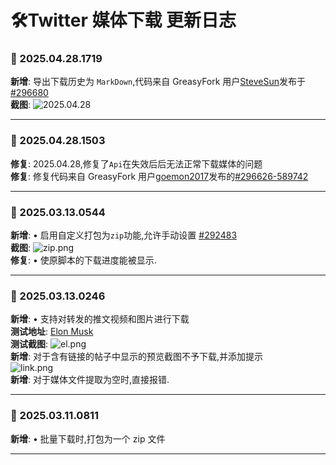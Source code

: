 # **🛠️Twitter 媒体下载 更新日志**

### **📅 2025.04.28.1719**

**新增**: 导出下载历史为 `MarkDown`,代码来自 GreasyFork 用户[SteveSun](https://greasyfork.org/users/1462808)发布于[#296680](https://greasyfork.org/scripts/495368/discussions/296680#comment-589869)<br>
**截图**: ![2025.04.28](https://s2.loli.net/2025/04/28/qZDoaHuUF7gK1XI.png)

---

### **📅 2025.04.28.1503**

**修复**: 2025.04.28,修复了`Api`在失效后后无法正常下载媒体的问题<br>
**修复**: 修复代码来自 GreasyFork 用户[goemon2017](https://greasyfork.org/users/1462596)发布的[#296626-589742](https://greasyfork.org/scripts/423001/discussions/296626#comment-589742)<br>

---

### **📅 2025.03.13.0544**

**新增**: • 启用自定义打包为`zip`功能,允许手动设置 [#292483](https://greasyfork.org/scripts/529453/discussions/292483)<br>
**截图**: ![zip.png](https://s2.loli.net/2025/03/13/ue7V5Hg31SBfv2I.png) <br>
**修复**: • 使原脚本的下载进度能被显示.

---

### **📅 2025.03.13.0246**

**新增**: • 支持对转发的推文视频和图片进行下载<br>
**测试地址**: [Elon Musk](https://x.com/elonmusk/status/1899865564773859555) <br>
**测试截图**: ![el.png](https://s2.loli.net/2025/03/13/L5gcNm7XvAGxsnw.png) <br>
**新增**: 对于含有链接的帖子中显示的预览截图不予下载,并添加提示 <br> ![link.png](https://s2.loli.net/2025/03/13/e4EsrYtjHXRzMTh.png) <br>
**新增**: 对于媒体文件提取为空时,直接报错.<br>

---

### **📅 2025.03.11.0811**

**新增**: • 批量下载时,打包为一个 zip 文件

---

